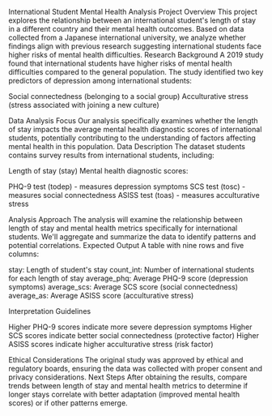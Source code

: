 International Student Mental Health Analysis
Project Overview
This project explores the relationship between an international student's length of stay in a different country and their mental health outcomes. Based on data collected from a Japanese international university, we analyze whether findings align with previous research suggesting international students face higher risks of mental health difficulties.
Research Background
A 2019 study found that international students have higher risks of mental health difficulties compared to the general population. The study identified two key predictors of depression among international students:

Social connectedness (belonging to a social group)
Acculturative stress (stress associated with joining a new culture)

Data Analysis Focus
Our analysis specifically examines whether the length of stay impacts the average mental health diagnostic scores of international students, potentially contributing to the understanding of factors affecting mental health in this population.
Data Description
The dataset students contains survey results from international students, including:

Length of stay (stay)
Mental health diagnostic scores:

PHQ-9 test (todep) - measures depression symptoms
SCS test (tosc) - measures social connectedness
ASISS test (toas) - measures acculturative stress



Analysis Approach
The analysis will examine the relationship between length of stay and mental health metrics specifically for international students. We'll aggregate and summarize the data to identify patterns and potential correlations.
Expected Output
A table with nine rows and five columns:

stay: Length of student's stay
count_int: Number of international students for each length of stay
average_phq: Average PHQ-9 score (depression symptoms)
average_scs: Average SCS score (social connectedness)
average_as: Average ASISS score (acculturative stress)

Interpretation Guidelines

Higher PHQ-9 scores indicate more severe depression symptoms
Higher SCS scores indicate better social connectedness (protective factor)
Higher ASISS scores indicate higher acculturative stress (risk factor)

Ethical Considerations
The original study was approved by ethical and regulatory boards, ensuring the data was collected with proper consent and privacy considerations.
Next Steps
After obtaining the results, compare trends between length of stay and mental health metrics to determine if longer stays correlate with better adaptation (improved mental health scores) or if other patterns emerge.